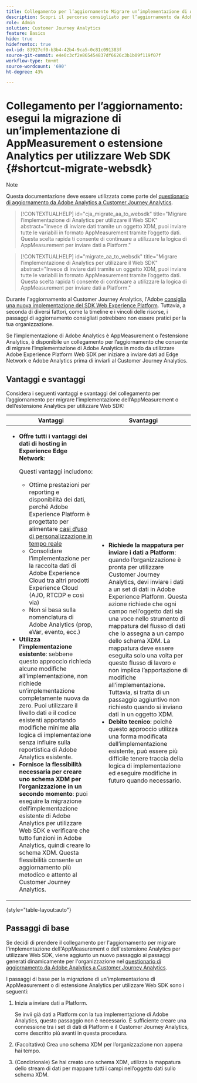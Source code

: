 ```yaml
---
title: Collegamento per l’aggiornamento Migrare un’implementazione di AppMeasurement o estensione Analytics per utilizzare il Web SDK
description: Scopri il percorso consigliato per l’aggiornamento da Adobe Analytics a Customer Journey Analytics
role: Admin
solution: Customer Journey Analytics
feature: Basics
hide: true
hidefromtoc: true
exl-id: 83927cf0-b3b4-42b4-9ca5-0c81c091383f
source-git-commit: e4e0c3cf2e865454837df6626c3b1b09f119f07f
workflow-type: tm+mt
source-wordcount: '690'
ht-degree: 43%

---
```


# Collegamento per l’aggiornamento: esegui la migrazione di un’implementazione di AppMeasurement o estensione Analytics per utilizzare Web SDK {#shortcut-migrate-websdk}

>[!NOTE]
>
>Questa documentazione deve essere utilizzata come parte del [questionario di aggiornamento da Adobe Analytics a Customer Journey Analytics](https://gigazelle.github.io/cja-ttv/).

<!-- markdownlint-disable MD034 -->

>[!CONTEXTUALHELP]
>id="cja_migrate_aa_to_websdk"
>title="Migrare l’implementazione di Analytics per utilizzare il Web SDK"
>abstract="Invece di inviare dati tramite un oggetto XDM, puoi inviare tutte le variabili in formato AppMeasurement tramite l’oggetto dati. Questa scelta rapida ti consente di continuare a utilizzare la logica di AppMeasurement per inviare dati a Platform."

<!-- markdownlint-enable MD034 -->

<!-- markdownlint-disable MD034 -->

>[!CONTEXTUALHELP]
>id="migrate_aa_to_websdk"
>title="Migrare l’implementazione di Analytics per utilizzare il Web SDK"
>abstract="Invece di inviare dati tramite un oggetto XDM, puoi inviare tutte le variabili in formato AppMeasurement tramite l’oggetto dati. Questa scelta rapida ti consente di continuare a utilizzare la logica di AppMeasurement per inviare dati a Platform."

<!-- markdownlint-enable MD034 -->

Durante l&#39;aggiornamento al Customer Journey Analytics, l&#39;Adobe [consiglia una nuova implementazione del SDK Web Experience Platform](/help/getting-started/cja-upgrade/cja-upgrade-recommendations.md). Tuttavia, a seconda di diversi fattori, come la timeline e i vincoli delle risorse, i passaggi di aggiornamento consigliati potrebbero non essere pratici per la tua organizzazione.

Se l’implementazione di Adobe Analytics è AppMeasurement o l’estensione Analytics, è disponibile un collegamento per l’aggiornamento che consente di migrare l’implementazione di Adobe Analytics in modo da utilizzare Adobe Experience Platform Web SDK per iniziare a inviare dati ad Edge Network e Adobe Analytics prima di inviarli al Customer Journey Analytics.

## Vantaggi e svantaggi

Considera i seguenti vantaggi e svantaggi del collegamento per l’aggiornamento per migrare l’implementazione dell’AppMeasurement o dell’estensione Analytics per utilizzare Web SDK:

| Vantaggi | Svantaggi |
|----------|---------|
| <ul><li>**Offre tutti i vantaggi dei dati di hosting in Experience Edge Network**: <p>Questi vantaggi includono:</p><ul><li>Ottime prestazioni per reporting e disponibilità dei dati, perché Adobe Experience Platform è progettato per alimentare [casi d’uso di personalizzazione in tempo reale](https://experienceleague.adobe.com/docs/experience-platform/destinations/ui/activate/configure-personalization-destinations.html?lang=it)</li><li>Consolidare l’implementazione per la raccolta dati di Adobe Experience Cloud tra altri prodotti Experience Cloud (AJO, RTCDP e così via)</li><li>Non si basa sulla nomenclatura di Adobe Analytics (prop, eVar, evento, ecc.)</li></ul><li>**Utilizza l’implementazione esistente**: sebbene questo approccio richieda alcune modifiche all’implementazione, non richiede un’implementazione completamente nuova da zero. Puoi utilizzare il livello dati e il codice esistenti apportando modifiche minime alla logica di implementazione senza influire sulla reportistica di Adobe Analytics esistente.</li><li>**Fornisce la flessibilità necessaria per creare uno schema XDM per l’organizzazione in un secondo momento**: puoi eseguire la migrazione dell’implementazione esistente di Adobe Analytics per utilizzare Web SDK e verificare che tutto funzioni in Adobe Analytics, quindi creare lo schema XDM. Questa flessibilità consente un aggiornamento più metodico e attento al Customer Journey Analytics.</li></ul> | <ul><li>**Richiede la mappatura per inviare i dati a Platform**: quando l’organizzazione è pronta per utilizzare Customer Journey Analytics, devi inviare i dati a un set di dati in Adobe Experience Platform. Questa azione richiede che ogni campo nell’oggetto dati sia una voce nello strumento di mappatura del flusso di dati che lo assegna a un campo dello schema XDM. La mappatura deve essere eseguita solo una volta per questo flusso di lavoro e non implica l’apportazione di modifiche all’implementazione. Tuttavia, si tratta di un passaggio aggiuntivo non richiesto quando si inviano dati in un oggetto XDM.</li><li>**Debito tecnico**: poiché questo approccio utilizza una forma modificata dell’implementazione esistente, può essere più difficile tenere traccia della logica di implementazione ed eseguire modifiche in futuro quando necessario. </li></ul> |

{style="table-layout:auto"}

## Passaggi di base

Se decidi di prendere il collegamento per l&#39;aggiornamento per migrare l&#39;implementazione dell&#39;AppMeasurement o dell&#39;estensione Analytics per utilizzare Web SDK, viene aggiunto un nuovo passaggio ai passaggi generati dinamicamente per l&#39;organizzazione nel [questionario di aggiornamento da Adobe Analytics a Customer Journey Analytics](https://gigazelle.github.io/cja-ttv/).

I passaggi di base per la migrazione di un’implementazione di AppMeasurement o di estensione Analytics per utilizzare Web SDK sono i seguenti:

1. Inizia a inviare dati a Platform.

   Se invii già dati a Platform con la tua implementazione di Adobe Analytics, questo passaggio non è necessario. È sufficiente creare una connessione tra i set di dati di Platform e il Customer Journey Analytics, come descritto più avanti in questa procedura.

1. (Facoltativo) Crea uno schema XDM per l’organizzazione non appena hai tempo.

1. (Condizionale) Se hai creato uno schema XDM, utilizza la mappatura dello stream di dati per mappare tutti i campi nell’oggetto dati sullo schema XDM.
